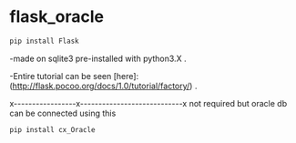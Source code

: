 # flask_oracle

```python 
pip install Flask
```
-made on sqlite3 pre-installed with python3.X .

-Entire tutorial can be seen [here]: (http://flask.pocoo.org/docs/1.0/tutorial/factory/) .


x-----------------x----------------------------x
not required but oracle db can be connected using this
```python 
pip install cx_Oracle
```


